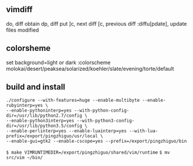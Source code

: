 ## vimdiff
do, diff obtain
dp, diff put
]c, next diff
[c, previous diff
:diffu[pdate], update files modified

## colorsheme
set background=light or dark
:colorscheme molokai/desert/peaksea/solarized/koehler/slate/evening/torte/default

## build and install
```
./configure --with-features=huge --enable-multibyte --enable-rubyinterp=yes \
--enable-pythoninterp=yes --with-python-config-dir=/usr/lib/python2.7/config \
--enable-python3interp=yes --with-python3-config-dir=/usr/lib/python3.5/config \
--enable-perlinterp=yes --enable-luainterp=yes --with-lua-prefix=/export/pingzhiguo/usr/local \
--enable-gui=gtk2 --enable-cscope=yes --prefix=/export/pingzhiguo/bin
```
`$ make VIMRUNTIMEDIR=/export/pingzhiguo/shared/vim/runtime`
`$ mv src/vim ~/bin/`
